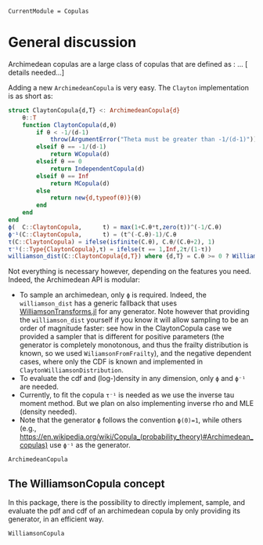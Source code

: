 ```@meta
CurrentModule = Copulas
```

# General discussion

Archimedean copulas are a large class of copulas that are defined as : ... [ details needed...]

Adding a new `ArchimedeanCopula` is very easy. The `Clayton` implementation is as short as: 

```julia
struct ClaytonCopula{d,T} <: ArchimedeanCopula{d}
    θ::T
    function ClaytonCopula(d,θ)
        if θ < -1/(d-1)
            throw(ArgumentError("Theta must be greater than -1/(d-1)"))
        elseif θ == -1/(d-1)
            return WCopula(d)
        elseif θ == 0
            return IndependentCopula(d)
        elseif θ == Inf
            return MCopula(d)
        else
            return new{d,typeof(θ)}(θ)
        end
    end
end
ϕ(  C::ClaytonCopula,      t) = max(1+C.θ*t,zero(t))^(-1/C.θ)
ϕ⁻¹(C::ClaytonCopula,      t) = (t^(-C.θ)-1)/C.θ
τ(C::ClaytonCopula) = ifelse(isfinite(C.θ), C.θ/(C.θ+2), 1)
τ⁻¹(::Type{ClaytonCopula},τ) = ifelse(τ == 1,Inf,2τ/(1-τ))
williamson_dist(C::ClaytonCopula{d,T}) where {d,T} = C.θ >= 0 ? WilliamsonFromFrailty(Distributions.Gamma(1/C.θ,1),d) : ClaytonWilliamsonDistribution(C.θ,d)
```

Not everything is necessary however, depending on the features you need. Indeed, the Archimedean API is modular: 

- To sample an archimedean, only `ϕ` is required. Indeed, the `williamson_dist` has a generic fallback that uses [WilliamsonTransforms.jl](https://www.github.com/lrnv/WilliamsonTransforms.jl) for any generator. Note however that providing the `williamson_dist` yourself if you know it will allow sampling to be an order of magnitude faster: see how in the ClaytonCopula case we provided a sampler that is different for positive parameters (the generator is completely monotonous, and thus the frailty distribution is known, so we used `WiliamsonFromFrailty`), and the negative dependent cases, where only the CDF is known and implemented in `ClaytonWilliamsonDistribution`.
- To evaluate the cdf and (log-)density in any dimension, only `ϕ` and `ϕ⁻¹` are needed.
- Currently, to fit the copula `τ⁻¹` is needed as we use the inverse tau moment method. But we plan on also implementing inverse rho and MLE (density needed). 
- Note that the generator `ϕ` follows the convention `ϕ(0)=1`, while others (e.g., https://en.wikipedia.org/wiki/Copula_(probability_theory)#Archimedean_copulas) use `ϕ⁻¹` as the generator.


```@docs
ArchimedeanCopula
```

## The WilliamsonCopula concept

In this package, there is the possibility to directly implement, sample, and evaluate the pdf and cdf of an archimedean copula by only providing its generator, in an efficient way.

```@docs
WilliamsonCopula
```

